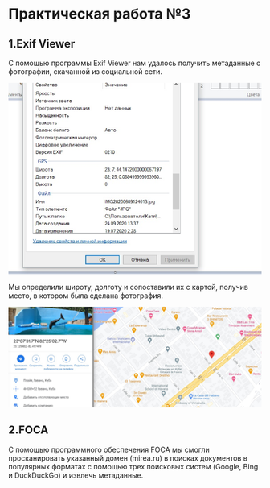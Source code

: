 Практическая работа №3
=====================

1.Exif Viewer
-----------------------------------
С помощью программы Exif Viewer нам удалось получить метаданные с фотографии, скачанной из социальной сети.

![screenshot of sample](https://github.com/YatsushkoKatya/praktika/blob/main/3/screenshots/geo1.jpg)

Мы определили широту, долготу и сопоставили их с картой, получив место, в котором была сделана фотография.

![screenshot of sample](https://github.com/YatsushkoKatya/praktika/blob/main/3/screenshots/geo2.jpg)

2.FOCA
-----------------------------------

С помощью программного обеспечения FOCA мы смогли  просканировать указанный домен (mirea.ru) в поисках документов в популярных форматах с помощью трех поисковых систем (Google, Bing и DuckDuckGo) и извлечь метаданные.
